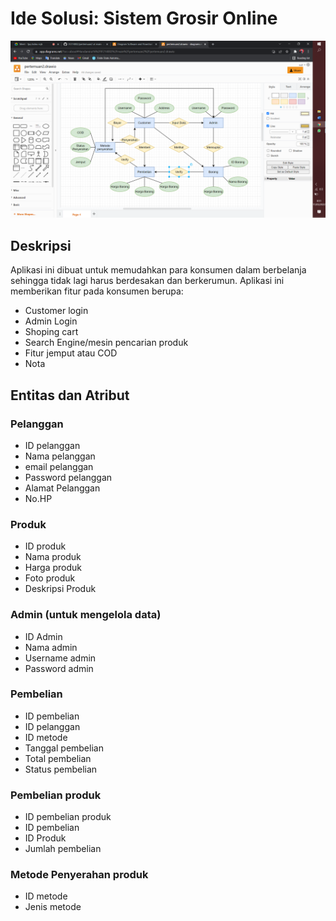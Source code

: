 # Ide Solusi: Sistem Grosir Online

![Diagrams](https://github.com/andamira16/IF214002/blob/main/pertemuan2/Screenshot%20(214).png?raw=true)

## Deskripsi
Aplikasi ini dibuat untuk memudahkan para konsumen dalam berbelanja sehingga tidak lagi harus berdesakan dan berkerumun. Aplikasi ini memberikan fitur pada konsumen berupa:
- Customer login
- Admin Login
- Shoping cart
- Search Engine/mesin pencarian produk
- Fitur jemput atau COD
- Nota
## Entitas dan Atribut
### Pelanggan
- ID pelanggan
- Nama pelanggan
- email pelanggan
- Password pelanggan
- Alamat Pelanggan 
- No.HP
### Produk
- ID produk
- Nama produk 
- Harga produk
- Foto produk
- Deskripsi Produk
### Admin (untuk mengelola data)
- ID Admin
- Nama admin
- Username admin
- Password admin
### Pembelian
- ID pembelian
- ID pelanggan
- ID metode
- Tanggal pembelian
- Total pembelian
- Status pembelian
### Pembelian produk
- ID pembelian produk
- ID pembelian
- ID Produk
- Jumlah pembelian
### Metode Penyerahan produk
- ID metode
- Jenis metode
